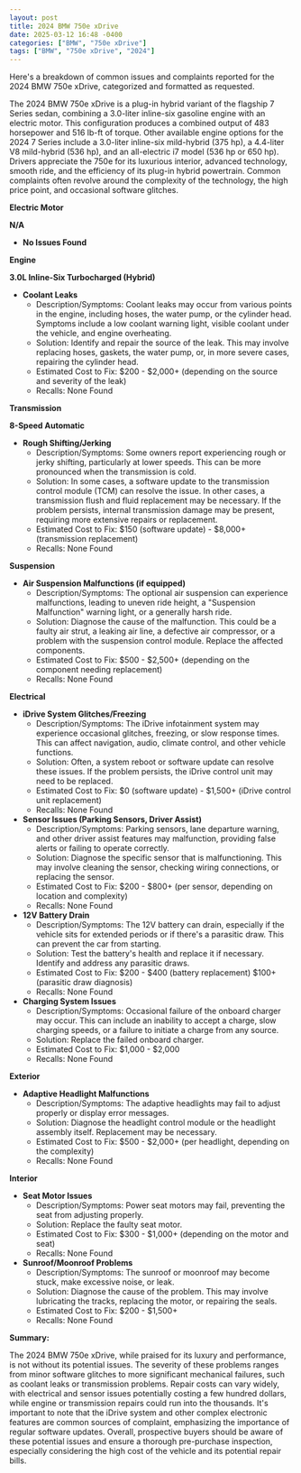 ```yaml
---
layout: post
title: 2024 BMW 750e xDrive
date: 2025-03-12 16:48 -0400
categories: ["BMW", "750e xDrive"]
tags: ["BMW", "750e xDrive", "2024"]
---
```

Here's a breakdown of common issues and complaints reported for the 2024 BMW 750e xDrive, categorized and formatted as requested.

The 2024 BMW 750e xDrive is a plug-in hybrid variant of the flagship 7 Series sedan, combining a 3.0-liter inline-six gasoline engine with an electric motor. This configuration produces a combined output of 483 horsepower and 516 lb-ft of torque. Other available engine options for the 2024 7 Series include a 3.0-liter inline-six mild-hybrid (375 hp), a 4.4-liter V8 mild-hybrid (536 hp), and an all-electric i7 model (536 hp or 650 hp). Drivers appreciate the 750e for its luxurious interior, advanced technology, smooth ride, and the efficiency of its plug-in hybrid powertrain. Common complaints often revolve around the complexity of the technology, the high price point, and occasional software glitches.

**Electric Motor**

**N/A**
*   **No Issues Found**

**Engine**

**3.0L Inline-Six Turbocharged (Hybrid)**

*   **Coolant Leaks**
    *   Description/Symptoms: Coolant leaks may occur from various points in the engine, including hoses, the water pump, or the cylinder head. Symptoms include a low coolant warning light, visible coolant under the vehicle, and engine overheating.
    *   Solution: Identify and repair the source of the leak. This may involve replacing hoses, gaskets, the water pump, or, in more severe cases, repairing the cylinder head.
    *   Estimated Cost to Fix: $200 - $2,000+ (depending on the source and severity of the leak)
    *   Recalls: None Found

**Transmission**

**8-Speed Automatic**

*   **Rough Shifting/Jerking**
    *   Description/Symptoms: Some owners report experiencing rough or jerky shifting, particularly at lower speeds. This can be more pronounced when the transmission is cold.
    *   Solution: In some cases, a software update to the transmission control module (TCM) can resolve the issue. In other cases, a transmission flush and fluid replacement may be necessary. If the problem persists, internal transmission damage may be present, requiring more extensive repairs or replacement.
    *   Estimated Cost to Fix: $150 (software update) - $8,000+ (transmission replacement)
    *   Recalls: None Found

**Suspension**

*   **Air Suspension Malfunctions (if equipped)**
    *   Description/Symptoms: The optional air suspension can experience malfunctions, leading to uneven ride height, a "Suspension Malfunction" warning light, or a generally harsh ride.
    *   Solution: Diagnose the cause of the malfunction. This could be a faulty air strut, a leaking air line, a defective air compressor, or a problem with the suspension control module. Replace the affected components.
    *   Estimated Cost to Fix: $500 - $2,500+ (depending on the component needing replacement)
    *   Recalls: None Found

**Electrical**

*   **iDrive System Glitches/Freezing**
    *   Description/Symptoms: The iDrive infotainment system may experience occasional glitches, freezing, or slow response times. This can affect navigation, audio, climate control, and other vehicle functions.
    *   Solution: Often, a system reboot or software update can resolve these issues. If the problem persists, the iDrive control unit may need to be replaced.
    *   Estimated Cost to Fix: $0 (software update) - $1,500+ (iDrive control unit replacement)
    *   Recalls: None Found
*   **Sensor Issues (Parking Sensors, Driver Assist)**
    *   Description/Symptoms: Parking sensors, lane departure warning, and other driver assist features may malfunction, providing false alerts or failing to operate correctly.
    *   Solution: Diagnose the specific sensor that is malfunctioning. This may involve cleaning the sensor, checking wiring connections, or replacing the sensor.
    *   Estimated Cost to Fix: $200 - $800+ (per sensor, depending on location and complexity)
    *   Recalls: None Found
*   **12V Battery Drain**
    *   Description/Symptoms: The 12V battery can drain, especially if the vehicle sits for extended periods or if there's a parasitic draw. This can prevent the car from starting.
    *   Solution: Test the battery's health and replace it if necessary. Identify and address any parasitic draws.
    *   Estimated Cost to Fix: $200 - $400 (battery replacement) $100+ (parasitic draw diagnosis)
    *   Recalls: None Found
*   **Charging System Issues**
    *   Description/Symptoms: Occasional failure of the onboard charger may occur. This can include an inability to accept a charge, slow charging speeds, or a failure to initiate a charge from any source.
    *   Solution: Replace the failed onboard charger.
    *   Estimated Cost to Fix: $1,000 - $2,000
    *   Recalls: None Found

**Exterior**

*   **Adaptive Headlight Malfunctions**
    *   Description/Symptoms: The adaptive headlights may fail to adjust properly or display error messages.
    *   Solution: Diagnose the headlight control module or the headlight assembly itself. Replacement may be necessary.
    *   Estimated Cost to Fix: $500 - $2,000+ (per headlight, depending on the complexity)
    *   Recalls: None Found

**Interior**

*   **Seat Motor Issues**
    *   Description/Symptoms: Power seat motors may fail, preventing the seat from adjusting properly.
    *   Solution: Replace the faulty seat motor.
    *   Estimated Cost to Fix: $300 - $1,000+ (depending on the motor and seat)
    *   Recalls: None Found
*   **Sunroof/Moonroof Problems**
    *   Description/Symptoms: The sunroof or moonroof may become stuck, make excessive noise, or leak.
    *   Solution: Diagnose the cause of the problem. This may involve lubricating the tracks, replacing the motor, or repairing the seals.
    *   Estimated Cost to Fix: $200 - $1,500+
    *   Recalls: None Found

**Summary:**

The 2024 BMW 750e xDrive, while praised for its luxury and performance, is not without its potential issues. The severity of these problems ranges from minor software glitches to more significant mechanical failures, such as coolant leaks or transmission problems. Repair costs can vary widely, with electrical and sensor issues potentially costing a few hundred dollars, while engine or transmission repairs could run into the thousands. It's important to note that the iDrive system and other complex electronic features are common sources of complaint, emphasizing the importance of regular software updates. Overall, prospective buyers should be aware of these potential issues and ensure a thorough pre-purchase inspection, especially considering the high cost of the vehicle and its potential repair bills.


